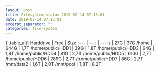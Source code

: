 ```yaml
---
layout: post
title: Filesystem status 2019-02-14 07:13:01
date: 2019-02-14 07:13:01
excerpt_separator: ""
categories: file-system
---
```

{:.table_alt}
Harddrive | Free | Size
:--- | ---: | ---:
/ | 27G | 37G
/home | 644G | 1,7T
/home/public/HDD1 | 39G | 1,8T
/home/public/HDD3 | 64G | 1,8T
/home/public/HDD4 | 81G | 2,7T
/home/public/HDD5 | 610G | 2,7T
/home/public/HDD6 | 789G | 2,7T
/home/public/HDD7 | 86G | 2,7T
/mnt/data2 | 1,6T | 2,0T
/mnt/pool | 1,8T | 8,2T
